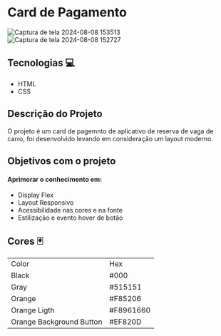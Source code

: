 # Card de Pagamento 
![Captura de tela 2024-08-08 153513](https://github.com/user-attachments/assets/45257aee-cad8-4fe8-89f8-ebeca971a204)
![Captura de tela 2024-08-08 152727](https://github.com/user-attachments/assets/53ca26bb-3a68-4ece-8598-b391115b2a35)

## Tecnologias 💻
<ul>
  <li>HTML</li>
  <li>CSS</li>
</ul>

## Descrição do Projeto
O projeto é um card de pagemnto de aplicativo de reserva de vaga de carro, foi desenvolvido levando em consideração um layout moderno.

## Objetivos com o projeto
#### Aprimorar o conhecimento em:
<ul>
   <li>Display Flex</li>
   <li>Layout Responsivo</li>
   <li>Acessibilidade nas cores e na fonte</li>
  <li>Estilização e evento hover de botão</li>
</ul>

## Cores 🃏
<table>
  <tr>
    <td>Color</td>
    <td>Hex</td>
  </tr>
   <tr>
    <td>Black</td>
    <td>#000</td>
  </tr>
   <tr>
    <td>Gray</td>
    <td>#515151</td>
  </tr>
   <tr>
    <td>Orange</td>
    <td>#F85206</td>
  </tr>
   <tr>
    <td>Orange Ligth</td>
    <td>#F8961660</td>
  </tr>
   <tr>
    <td>Orange Background Button</td>
    <td>#EF820D</td>
  </tr>
</table>

